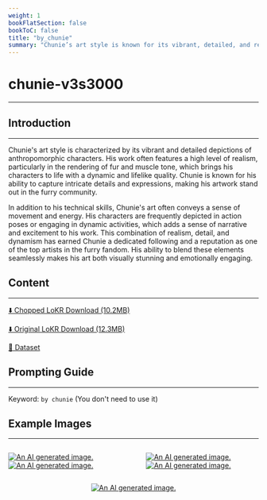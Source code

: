 ```yaml
---
weight: 1
bookFlatSection: false
bookToC: false
title: "by_chunie"
summary: "Chunie’s art style is known for its vibrant, detailed, and realistic depictions of anthropomorphic characters, capturing intricate details and expressions, and conveying a sense of movement and energy, which has earned him a dedicated following in the furry community."
---
```


<!--markdownlint-disable MD025 MD033 -->

# chunie-v3s3000

---

## Introduction

---

Chunie's art style is characterized by its vibrant and detailed depictions of anthropomorphic characters. His work often features a high level of realism, particularly in the rendering of fur and muscle tone, which brings his characters to life with a dynamic and lifelike quality. Chunie is known for his ability to capture intricate details and expressions, making his artwork stand out in the furry community.

In addition to his technical skills, Chunie's art often conveys a sense of movement and energy. His characters are frequently depicted in action poses or engaging in dynamic activities, which adds a sense of narrative and excitement to his work. This combination of realism, detail, and dynamism has earned Chunie a dedicated following and a reputation as one of the top artists in the furry fandom. His ability to blend these elements seamlessly makes his art both visually stunning and emotionally engaging.

## Content

---

[⬇️ Chopped LoKR Download (10.2MB)](https://huggingface.co/k4d3/yiff_toolkit6/resolve/main/by_chunie-v3s3000c.safetensors)

[⬇️ Original LoKR Download (12.3MB)](https://huggingface.co/k4d3/yiff_toolkit6/resolve/main/by_chunie-v3s3000.safetensors)

<!--
[🖼️ Sample Images with Metadata](https://huggingface.co/k4d3/yiff_toolkit/tree/main/static/chunie)
-->

[📐 Dataset](https://huggingface.co/datasets/k4d3/by_chunie)

<!--
[📊 Metadata](https://huggingface.co/k4d3/yiff_toolkit/raw/main/ponyxl_loras/chunie-v1e5.json)
-->

## Prompting Guide

---

Keyword: `by chunie` (You don't need to use it)

## Example Images

---

<div style="display: flex; justify-content: space-between;">
  <div style="display: flex; justify-content: space-between; width: 45%;">

[![An AI generated image.](https://huggingface.co/k4d3/yiff_toolkit6/resolve/main/9S9Z1PJ2HRM38GCS80NS9R8HW0e.png)](https://huggingface.co/k4d3/yiff_toolkit6/resolve/main/9S9Z1PJ2HRM38GCS80NS9R8HW0e.png)
[![An AI generated image.](https://huggingface.co/k4d3/yiff_toolkit6/resolve/main/BQXDYPF2T4YB8Z7CQWFTQTSNF0e.png)](https://huggingface.co/k4d3/yiff_toolkit6/resolve/main/BQXDYPF2T4YB8Z7CQWFTQTSNF0e.png)


  </div>
  <div style="display: flex; justify-content: space-between; width: 45%;">

[![An AI generated image.](https://huggingface.co/k4d3/yiff_toolkit6/resolve/main/NA4DW5FFX1HA0QEED4KWFH9VT0.jpg)](https://huggingface.co/k4d3/yiff_toolkit6/resolve/main/NA4DW5FFX1HA0QEED4KWFH9VT0.jpg)
[![An AI generated image.](https://huggingface.co/k4d3/yiff_toolkit6/resolve/main/P8ZZZ6WF97GDS5KCNTJ2X0XGM0e.png)](https://huggingface.co/k4d3/yiff_toolkit6/resolve/main/P8ZZZ6WF97GDS5KCNTJ2X0XGM0e.png)

  </div>
</div>

<div style="display: flex; justify-content: center;">

[![An AI generated image.](https://huggingface.co/k4d3/yiff_toolkit6/resolve/main/KG4BXSTZF14P330YH3V38MERJ0.jpg)](https://huggingface.co/k4d3/yiff_toolkit6/resolve/main/KG4BXSTZF14P330YH3V38MERJ0.jpg)

</div>
